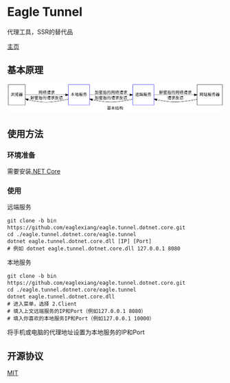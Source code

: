 # Eagle Tunnel

代理工具，SSR的替代品

[主页](https://www.eaglexiang.org/eagle-tunnel)

## 基本原理

![基本原理](./doc/arch.png)

## 使用方法

### 环境准备

需要安装[.NET Core](https://www.microsoft.com/net/learn/get-started)

### 使用

远端服务

```shell
git clone -b bin https://github.com/eaglexiang/eagle.tunnel.dotnet.core.git
cd ./eagle.tunnel.dotnet.core/eagle.tunnel
dotnet eagle.tunnel.dotnet.core.dll [IP] [Port]
# 例如 dotnet eagle.tunnel.dotnet.core.dll 127.0.0.1 8080
```

本地服务

```shell
git clone -b bin https://github.com/eaglexiang/eagle.tunnel.dotnet.core.git
cd ./eagle.tunnel.dotnet.core/eagle.tunnel
dotnet eagle.tunnel.dotnet.core.dll
# 进入菜单，选择 2.Client
# 填入上文远端服务的IP和Port（例如127.0.0.1 8080）
# 填入你喜欢的本地服务IP和Port（例如127.0.0.1 10000）
```

将手机或电脑的代理地址设置为本地服务的IP和Port

## 开源协议

[MIT](./LICENSE)